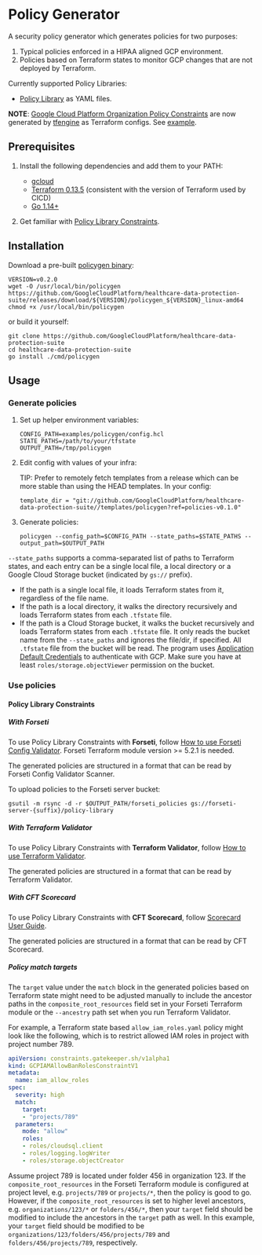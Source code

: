 # Policy Generator

A security policy generator which generates policies for two purposes:

1. Typical policies enforced in a HIPAA aligned GCP environment.
1. Policies based on Terraform states to monitor GCP changes that are not
    deployed by Terraform.

Currently supported Policy Libraries:

* [Policy Library](https://github.com/forseti-security/policy-library) as YAML
    files.

**NOTE**:
[Google Cloud Platform Organization Policy Constraints](https://cloud.google.com/resource-manager/docs/organization-policy/org-policy-constraints)
are now generated by [tfengine](../tfengine/README.md) as Terraform configs. See
[example](../../examples/tfengine/org_policies.hcl).

## Prerequisites

1. Install the following dependencies and add them to your PATH:

    * [gcloud](https://cloud.google.com/sdk/gcloud)
    * [Terraform 0.13.5](https://releases.hashicorp.com/terraform/)
        (consistent with the version of Terraform used by CICD)
    * [Go 1.14+](https://golang.org/dl/)

1. Get familiar with
    [Policy Library Constraints](https://github.com/forseti-security/policy-library).

## Installation

Download a pre-built
[policygen binary](https://github.com/GoogleCloudPlatform/healthcare-data-protection-suite/releases/):

```shell
VERSION=v0.2.0
wget -O /usr/local/bin/policygen https://github.com/GoogleCloudPlatform/healthcare-data-protection-suite/releases/download/${VERSION}/policygen_${VERSION}_linux-amd64
chmod +x /usr/local/bin/policygen
```

or build it yourself:

```shell
git clone https://github.com/GoogleCloudPlatform/healthcare-data-protection-suite
cd healthcare-data-protection-suite
go install ./cmd/policygen
```

## Usage

### Generate policies

1. Set up helper environment variables:

    ```shell
    CONFIG_PATH=examples/policygen/config.hcl
    STATE_PATHS=/path/to/your/tfstate
    OUTPUT_PATH=/tmp/policygen
    ```

1. Edit config with values of your infra:

    TIP: Prefer to remotely fetch templates from a release which can be more
    stable than using the HEAD templates. In your config:

    ```hcl
    template_dir = "git://github.com/GoogleCloudPlatform/healthcare-data-protection-suite//templates/policygen?ref=policies-v0.1.0"
    ```

1. Generate policies:

    ```shell
    policygen --config_path=$CONFIG_PATH --state_paths=$STATE_PATHS --output_path=$OUTPUT_PATH
    ```

`--state_paths` supports a comma-separated list of paths to Terraform states,
and each entry can be a single local file, a local directory or a Google Cloud
Storage bucket (indicated by `gs://` prefix).

* If the path is a single local file, it loads Terraform states from it,
    regardless of the file name.
* If the path is a local directory, it walks the directory recursively and
    loads Terraform states from each `.tfstate` file.
* If the path is a Cloud Storage bucket, it walks the bucket recursively and
    loads Terraform states from each `.tfstate` file. It only reads the bucket
    name from the `--state_paths` and ignores the file/dir, if specified. All
    `.tfstate` file from the bucket will be read. The program uses
    [Application Default Credentials](https://cloud.google.com/sdk/gcloud/reference/auth/application-default)
    to authenticate with GCP. Make sure you have at least
    `roles/storage.objectViewer` permission on the bucket.

### Use policies

#### Policy Library Constraints

##### With Forseti

To use Policy Library Constraints with **Forseti**, follow
[How to use Forseti Config Validator](https://github.com/forseti-security/policy-library/blob/master/docs/user_guide.md#how-to-use-forseti-config-validator).
Forseti Terraform module version >= 5.2.1 is needed.

The generated policies are structured in a format that can be read by Forseti
Config Validator Scanner.

To upload policies to the Forseti server bucket:

```shell
gsutil -m rsync -d -r $OUTPUT_PATH/forseti_policies gs://forseti-server-{suffix}/policy-library
```

##### With Terraform Validator

To use Policy Library Constraints with **Terraform Validator**, follow
[How to use Terraform Validator](https://github.com/forseti-security/policy-library/blob/master/docs/user_guide.md#how-to-use-terraform-validator).

The generated policies are structured in a format that can be read by Terraform
Validator.

##### With CFT Scorecard

To use Policy Library Constraints with **CFT Scorecard**, follow
[Scorecard User Guide](https://github.com/GoogleCloudPlatform/cloud-foundation-toolkit/blob/master/cli/docs/scorecard.md#scorecard-user-guide).

The generated policies are structured in a format that can be read by CFT
Scorecard.

##### Policy match targets

The `target` value under the `match` block in the generated policies based on
Terraform state might need to be adjusted manually to include the ancestor paths
in the `composite_root_resources` field set in your Forseti Terraform module or
the `--ancestry` path set when you run Terraform Validator.

For example, a Terraform state based `allow_iam_roles.yaml` policy might look
like the following, which is to restrict allowed IAM roles in project with
project number 789.

```yaml
apiVersion: constraints.gatekeeper.sh/v1alpha1
kind: GCPIAMAllowBanRolesConstraintV1
metadata:
  name: iam_allow_roles
spec:
  severity: high
  match:
    target:
    - "projects/789"
  parameters:
    mode: "allow"
    roles:
    - roles/cloudsql.client
    - roles/logging.logWriter
    - roles/storage.objectCreator
```

Assume project 789 is located under folder 456 in organization 123. If the
`composite_root_resources` in the Forseti Terraform module is configured at
project level, e.g. `projects/789` or `projects/*`, then the policy is good to
go. However, if the `composite_root_resources` is set to higher level ancestors,
e.g. `organizations/123/*` or `folders/456/*`, then your `target` field should
be modified to include the ancestors in the `target` path as well. In this
example, your `target` field should be modified to be
`organizations/123/folders/456/projects/789` and `folders/456/projects/789`,
respectively.
